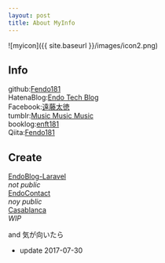 ```yaml
---
layout: post
title: About MyInfo
---
```


![myicon]({{ site.baseurl }}/images/icon2.png)

## Info  
github:[Fendo181](https://github.com/Fendo181)  
HatenaBlog:[Endo Tech Blog](http://kikuchi1201.hateblo.jp/)  
Facebook:[遠藤太徳](https://www.facebook.com/profile.php?id=100005137202491)  
tumblr:[Music Music Music](https://music-3.tumblr.com/)  
booklog:[enft181](http://booklog.jp/users/enft181)  
Qiita:[Fendo181](https://keep.google.com/u/0/#home)

## Create
[EndoBlog-Laravel](https://github.com/Fendo181/EndoBlog-Laravel)  
_not public_  
[EndoContact](https://github.com/Fendo181/EndoContact_FuelPHP)  
_noy public_  
[Casablanca](https://github.com/Fendo181/Casablanca_MVC)  
_WIP_

and 気が向いたら


- update 2017-07-30
